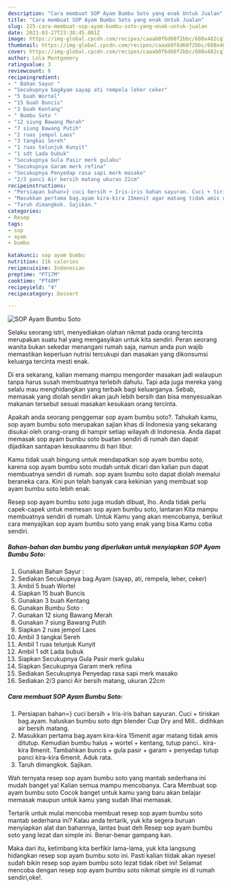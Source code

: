 ```yaml
---
description: "Cara membuat SOP Ayam Bumbu Soto yang enak Untuk Jualan"
title: "Cara membuat SOP Ayam Bumbu Soto yang enak Untuk Jualan"
slug: 225-cara-membuat-sop-ayam-bumbu-soto-yang-enak-untuk-jualan
date: 2021-03-27T23:38:45.001Z
image: https://img-global.cpcdn.com/recipes/caaab0f6d60f2bbc/680x482cq70/sop-ayam-bumbu-soto-foto-resep-utama.jpg
thumbnail: https://img-global.cpcdn.com/recipes/caaab0f6d60f2bbc/680x482cq70/sop-ayam-bumbu-soto-foto-resep-utama.jpg
cover: https://img-global.cpcdn.com/recipes/caaab0f6d60f2bbc/680x482cq70/sop-ayam-bumbu-soto-foto-resep-utama.jpg
author: Lola Montgomery
ratingvalue: 3
reviewcount: 8
recipeingredient:
- " Bahan Sayur "
- "Secukupnya bagAyam sayap ati rempela leher ceker"
- "5 buah Wortel"
- "15 buah Buncis"
- "3 buah Kentang"
- " Bumbu Soto "
- "12 siung Bawang Merah"
- "7 siung Bawang Putih"
- "2 ruas jempol Laos"
- "3 tangkai Sereh"
- "1 ruas telunjuk Kunyit"
- "1 sdt Lada bubuk"
- "Secukupnya Gula Pasir merk gulaku"
- "Secukupnya Garam merk refina"
- "Secukupnya Penyedap rasa sapi merk masako"
- "2/3 panci Air bersih matang ukuran 22cm"
recipeinstructions:
- "Persiapan bahan=} cuci bersih + Iris-iris bahan sayuran. Cuci + tiriskan bag.ayam. haluskan bumbu soto dgn blender Cup Dry and Mill.. didihkan air bersih matang."
- "Masukkan pertama bag.ayam kira-kira 15menit agar matang tidak amis ditutup. Kemudian bumbu halus + wortel + kentang, tutup panci.. kira-kira 8menit. Tambahkan buncis + gula pasir + garam + penyedap tutup panci kira-kira 6menit. Aduk rata."
- "Taruh dimangkok. Sajikan."
categories:
- Resep
tags:
- sop
- ayam
- bumbu

katakunci: sop ayam bumbu 
nutrition: 116 calories
recipecuisine: Indonesian
preptime: "PT17M"
cooktime: "PT48M"
recipeyield: "4"
recipecategory: Dessert

---
```



![SOP Ayam Bumbu Soto](https://img-global.cpcdn.com/recipes/caaab0f6d60f2bbc/680x482cq70/sop-ayam-bumbu-soto-foto-resep-utama.jpg)

Selaku seorang istri, menyediakan olahan nikmat pada orang tercinta merupakan suatu hal yang mengasyikan untuk kita sendiri. Peran seorang  wanita bukan sekedar menangani rumah saja, namun anda pun wajib memastikan keperluan nutrisi tercukupi dan masakan yang dikonsumsi keluarga tercinta mesti enak.

Di era  sekarang, kalian memang mampu mengorder masakan jadi walaupun tanpa harus susah membuatnya terlebih dahulu. Tapi ada juga mereka yang selalu mau menghidangkan yang terbaik bagi keluarganya. Sebab, memasak yang diolah sendiri akan jauh lebih bersih dan bisa menyesuaikan makanan tersebut sesuai masakan kesukaan orang tercinta. 



Apakah anda seorang penggemar sop ayam bumbu soto?. Tahukah kamu, sop ayam bumbu soto merupakan sajian khas di Indonesia yang sekarang disukai oleh orang-orang di hampir setiap wilayah di Indonesia. Anda dapat memasak sop ayam bumbu soto buatan sendiri di rumah dan dapat dijadikan santapan kesukaanmu di hari libur.

Kamu tidak usah bingung untuk mendapatkan sop ayam bumbu soto, karena sop ayam bumbu soto mudah untuk dicari dan kalian pun dapat membuatnya sendiri di rumah. sop ayam bumbu soto dapat diolah memalui beraneka cara. Kini pun telah banyak cara kekinian yang membuat sop ayam bumbu soto lebih enak.

Resep sop ayam bumbu soto juga mudah dibuat, lho. Anda tidak perlu capek-capek untuk memesan sop ayam bumbu soto, lantaran Kita mampu membuatnya sendiri di rumah. Untuk Kamu yang akan mencobanya, berikut cara menyajikan sop ayam bumbu soto yang enak yang bisa Kamu coba sendiri.

<!--inarticleads1-->

##### Bahan-bahan dan bumbu yang diperlukan untuk menyiapkan SOP Ayam Bumbu Soto:

1. Gunakan  Bahan Sayur :
1. Sediakan Secukupnya bag.Ayam (sayap, ati, rempela, leher, ceker)
1. Ambil 5 buah Wortel
1. Siapkan 15 buah Buncis
1. Gunakan 3 buah Kentang
1. Gunakan  Bumbu Soto :
1. Gunakan 12 siung Bawang Merah
1. Gunakan 7 siung Bawang Putih
1. Siapkan 2 ruas jempol Laos
1. Ambil 3 tangkai Sereh
1. Ambil 1 ruas telunjuk Kunyit
1. Ambil 1 sdt Lada bubuk
1. Siapkan Secukupnya Gula Pasir merk gulaku
1. Siapkan Secukupnya Garam merk refina
1. Sediakan Secukupnya Penyedap rasa sapi merk masako
1. Sediakan 2/3 panci Air bersih matang, ukuran 22cm




<!--inarticleads2-->

##### Cara membuat SOP Ayam Bumbu Soto:

1. Persiapan bahan=} cuci bersih + Iris-iris bahan sayuran. Cuci + tiriskan bag.ayam. haluskan bumbu soto dgn blender Cup Dry and Mill.. didihkan air bersih matang.
1. Masukkan pertama bag.ayam kira-kira 15menit agar matang tidak amis ditutup. Kemudian bumbu halus + wortel + kentang, tutup panci.. kira-kira 8menit. Tambahkan buncis + gula pasir + garam + penyedap tutup panci kira-kira 6menit. Aduk rata.
1. Taruh dimangkok. Sajikan.




Wah ternyata resep sop ayam bumbu soto yang mantab sederhana ini mudah banget ya! Kalian semua mampu mencobanya. Cara Membuat sop ayam bumbu soto Cocok banget untuk kamu yang baru akan belajar memasak maupun untuk kamu yang sudah lihai memasak.

Tertarik untuk mulai mencoba membuat resep sop ayam bumbu soto mantab sederhana ini? Kalau anda tertarik, yuk kita segera buruan menyiapkan alat dan bahannya, lantas buat deh Resep sop ayam bumbu soto yang lezat dan simple ini. Benar-benar gampang kan. 

Maka dari itu, ketimbang kita berfikir lama-lama, yuk kita langsung hidangkan resep sop ayam bumbu soto ini. Pasti kalian tiidak akan nyesel sudah bikin resep sop ayam bumbu soto lezat tidak ribet ini! Selamat mencoba dengan resep sop ayam bumbu soto nikmat simple ini di rumah sendiri,oke!.

